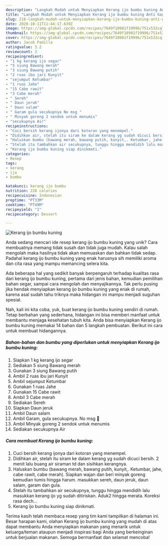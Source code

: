 ```yaml
---
description: "Langkah Mudah untuk Menyiapkan Kerang ijo bumbu kuning Anti Gagal"
title: "Langkah Mudah untuk Menyiapkan Kerang ijo bumbu kuning Anti Gagal"
slug: 218-langkah-mudah-untuk-menyiapkan-kerang-ijo-bumbu-kuning-anti-gagal
date: 2020-10-11T11:44:17.639Z
image: https://img-global.cpcdn.com/recipes/7649f10981f19996/751x532cq70/kerang-ijo-bumbu-kuning-foto-resep-utama.jpg
thumbnail: https://img-global.cpcdn.com/recipes/7649f10981f19996/751x532cq70/kerang-ijo-bumbu-kuning-foto-resep-utama.jpg
cover: https://img-global.cpcdn.com/recipes/7649f10981f19996/751x532cq70/kerang-ijo-bumbu-kuning-foto-resep-utama.jpg
author: Jacob Padilla
ratingvalue: 3.2
reviewcount: 3
recipeingredient:
- "1 kg kerang ijo segar"
- "5 siung Bawang merah"
- "3 siung Bawang putih"
- "2 ruas ibu jari Kunyit"
- "sejumput Ketumbar"
- "1 ruas Jahe"
- "15 Cabe rawit"
- "3 Cabe merah"
- " Sereh"
- " Daun jeruk"
- " Daun salam"
- " Garam gula secukupnya No msg "
- " Minyak goreng 2 sendok untuk menumis"
- "secukupnya Air"
recipeinstructions:
- "Cuci bersih kerang ijonya dari kotoran yang menempel."
- "Didihkan air, stelah itu siram ke dalam kerang yg sudah dicuci bersih. 2 menit lalu buang air siraman td dan sisihkan kerangnya."
- "Haluskan bumbu (bawang merah, bawang putih, kunyit,. Ketumbar, jahe, cabe rawit, cabe merah). Siapkan wajan dan beri minyak goreng kemudian tumis hingga harum. masukkan sereh, daun jeruk, daun salam, garam dan gula."
- "Stelah itu tambahkan air secukupnya, tunggu hingga mendidih lalu masukkan kerang ijo yg sudah ditiriskan. Aduk2 hingga merata. Koreksi rasa dech..."
- "Kerang ijo bumbu kuning siap dinikmati."
categories:
- Resep
tags:
- kerang
- ijo
- bumbu

katakunci: kerang ijo bumbu 
nutrition: 228 calories
recipecuisine: Indonesian
preptime: "PT33M"
cooktime: "PT49M"
recipeyield: "1"
recipecategory: Dessert

---
```



![Kerang ijo bumbu kuning](https://img-global.cpcdn.com/recipes/7649f10981f19996/751x532cq70/kerang-ijo-bumbu-kuning-foto-resep-utama.jpg)

Anda sedang mencari ide resep kerang ijo bumbu kuning yang unik? Cara membuatnya memang tidak susah dan tidak juga mudah. Kalau salah mengolah maka hasilnya tidak akan memuaskan dan bahkan tidak sedap. Padahal kerang ijo bumbu kuning yang enak harusnya sih memiliki aroma dan cita rasa yang mampu memancing selera kita.

Ada beberapa hal yang sedikit banyak berpengaruh terhadap kualitas rasa dari kerang ijo bumbu kuning, pertama dari jenis bahan, kemudian pemilihan bahan segar, sampai cara mengolah dan menyajikannya. Tak perlu pusing jika hendak menyiapkan kerang ijo bumbu kuning yang enak di rumah, karena asal sudah tahu triknya maka hidangan ini mampu menjadi suguhan spesial.




Nah, kali ini kita coba, yuk, buat kerang ijo bumbu kuning sendiri di rumah. Tetap berbahan yang sederhana, hidangan ini bisa memberi manfaat untuk membantu menjaga kesehatan tubuh kita. Anda bisa menyiapkan Kerang ijo bumbu kuning memakai 14 bahan dan 5 langkah pembuatan. Berikut ini cara untuk membuat hidangannya.

<!--inarticleads1-->

##### Bahan-bahan dan bumbu yang diperlukan untuk menyiapkan Kerang ijo bumbu kuning:

1. Siapkan 1 kg kerang ijo segar
1. Sediakan 5 siung Bawang merah
1. Gunakan 3 siung Bawang putih
1. Ambil 2 ruas ibu jari Kunyit
1. Ambil sejumput Ketumbar
1. Gunakan 1 ruas Jahe
1. Gunakan 15 Cabe rawit
1. Ambil 3 Cabe merah
1. Sediakan  Sereh
1. Siapkan  Daun jeruk
1. Ambil  Daun salam
1. Ambil  Garam, gula secukupnya. No msg 🙏
1. Ambil  Minyak goreng 2 sendok untuk menumis
1. Sediakan secukupnya Air




<!--inarticleads2-->

##### Cara membuat Kerang ijo bumbu kuning:

1. Cuci bersih kerang ijonya dari kotoran yang menempel.
1. Didihkan air, stelah itu siram ke dalam kerang yg sudah dicuci bersih. 2 menit lalu buang air siraman td dan sisihkan kerangnya.
1. Haluskan bumbu (bawang merah, bawang putih, kunyit,. Ketumbar, jahe, cabe rawit, cabe merah). Siapkan wajan dan beri minyak goreng kemudian tumis hingga harum. masukkan sereh, daun jeruk, daun salam, garam dan gula.
1. Stelah itu tambahkan air secukupnya, tunggu hingga mendidih lalu masukkan kerang ijo yg sudah ditiriskan. Aduk2 hingga merata. Koreksi rasa dech...
1. Kerang ijo bumbu kuning siap dinikmati.




Terima kasih telah membaca resep yang tim kami tampilkan di halaman ini. Besar harapan kami, olahan Kerang ijo bumbu kuning yang mudah di atas dapat membantu Anda menyiapkan makanan yang menarik untuk keluarga/teman ataupun menjadi inspirasi bagi Anda yang berkeinginan untuk berjualan makanan. Semoga bermanfaat dan selamat mencoba!
